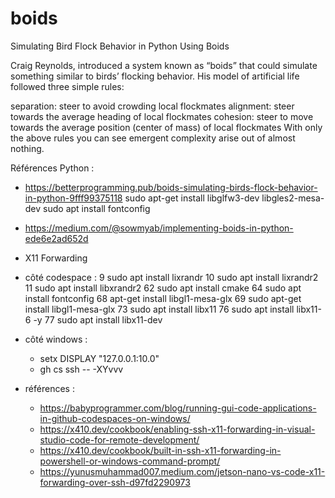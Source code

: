 # boids
Simulating Bird Flock Behavior in Python Using Boids

Craig Reynolds, introduced a system known as “boids” that could simulate something similar to birds’ flocking behavior. His model of artificial life followed three simple rules:

separation: steer to avoid crowding local flockmates
alignment: steer towards the average heading of local flockmates
cohesion: steer to move towards the average position (center of mass) of local flockmates
With only the above rules you can see emergent complexity arise out of almost nothing.

Références Python :
* https://betterprogramming.pub/boids-simulating-birds-flock-behavior-in-python-9fff99375118
    sudo apt-get install libglfw3-dev libgles2-mesa-dev
    sudo apt install fontconfig
    
* https://medium.com/@sowmyab/implementing-boids-in-python-ede6e2ad652d


* X11 Forwarding
- côté codespace :
   9  sudo apt install lixrandr
   10  sudo apt install lixrandr2
   11  sudo apt install libxrandr2
   62  sudo apt install cmake
   64  sudo apt install fontconfig
   68  apt-get install libgl1-mesa-glx
   69  sudo apt-get install libgl1-mesa-glx
   73  sudo apt install libx11
   76  sudo apt install  libx11-6 -y
   77  sudo apt install libx11-dev
   
- côté windows : 
    - setx DISPLAY "127.0.0.1:10.0"
    - gh cs ssh -- -XYvvv
- références :
    - https://babyprogrammer.com/blog/running-gui-code-applications-in-github-codespaces-on-windows/
    - https://x410.dev/cookbook/enabling-ssh-x11-forwarding-in-visual-studio-code-for-remote-development/
    - https://x410.dev/cookbook/built-in-ssh-x11-forwarding-in-powershell-or-windows-command-prompt/
    - https://yunusmuhammad007.medium.com/jetson-nano-vs-code-x11-forwarding-over-ssh-d97fd2290973


